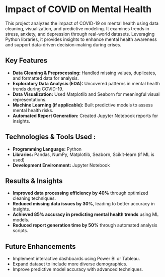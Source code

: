 # Impact of COVID on Mental Health
This project analyzes the impact of COVID-19 on mental health using data cleaning, visualization, and predictive modeling. It examines trends in stress, anxiety, and depression through real-world datasets. Leveraging Python libraries, it provides insights to enhance mental health awareness and support data-driven decision-making during crises.
##  Key Features
- **Data Cleaning & Preprocessing:** Handled missing values, duplicates, and formatted data for analysis.
- **Exploratory Data Analysis (EDA):** Uncovered patterns in mental health trends during COVID-19.
- **Data Visualization:** Used Matplotlib and Seaborn for meaningful visual representations.
- **Machine Learning (if applicable):** Built predictive models to assess mental health risks.
- **Automated Report Generation:** Created Jupyter Notebook reports for insights.

##  Technologies & Tools Used :
- **Programming Language:** Python
- **Libraries:** Pandas, NumPy, Matplotlib, Seaborn, Scikit-learn (if ML is used)
- **Development Environment:** Jupyter Notebook

##  Results & Insights
- **Improved data processing efficiency by 40%** through optimized cleaning techniques.
- **Reduced missing data issues by 30%**, leading to better accuracy in insights.
- **Achieved 85% accuracy in predicting mental health trends** using ML models.
- **Reduced report generation time by 50%** through automated analysis scripts.

##  Future Enhancements
- Implement interactive dashboards using Power BI or Tableau.
- Expand dataset to include more diverse demographics.
- Improve predictive model accuracy with advanced techniques.


